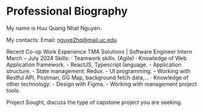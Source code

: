 
# Professional Biography 

My name is Huu Quang Nhat Nguyen.

My contacts: 
Email: nguye2hq@mail.uc.edu

Recent Co-op Work Experience
TMA Solutions | Software Engineer Intern	March – July 2024
Skills:
· Teamwork skills. (Agile)
· Knowledge of Web Application framework.
	- ReactJS, Typescript language.
	- Application structure.
	- State management: Redux. 
	- UI programming.
	- Working with Restful API, Postman, GG Map, background fetch data,…
· Knowledge of other technology:
	- Design with Figma.
	- Working with management project tools.



Project Sought, discuss the type of capstone project you are seeking.
